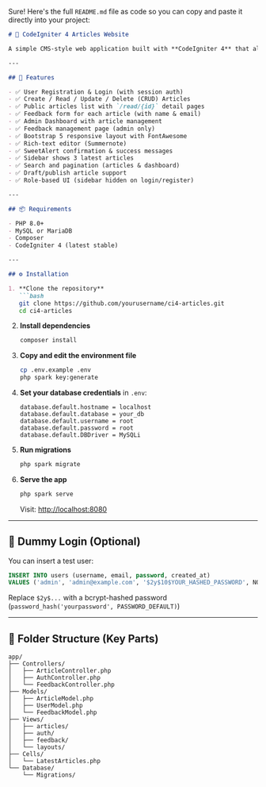Sure! Here's the full `README.md` file as code so you can copy and paste it directly into your project:

````markdown
# 📰 CodeIgniter 4 Articles Website

A simple CMS-style web application built with **CodeIgniter 4** that allows users to register, log in, and manage articles with feedback support. Includes a public-facing page, admin dashboard, authentication, search, pagination, and Bootstrap styling.

---

## 🚀 Features

- ✅ User Registration & Login (with session auth)
- ✅ Create / Read / Update / Delete (CRUD) Articles
- ✅ Public articles list with `/read/{id}` detail pages
- ✅ Feedback form for each article (with name & email)
- ✅ Admin Dashboard with article management
- ✅ Feedback management page (admin only)
- ✅ Bootstrap 5 responsive layout with FontAwesome
- ✅ Rich-text editor (Summernote)
- ✅ SweetAlert confirmation & success messages
- ✅ Sidebar shows 3 latest articles
- ✅ Search and pagination (articles & dashboard)
- ✅ Draft/publish article support
- ✅ Role-based UI (sidebar hidden on login/register)

---

## 📦 Requirements

- PHP 8.0+
- MySQL or MariaDB
- Composer
- CodeIgniter 4 (latest stable)

---

## ⚙️ Installation

1. **Clone the repository**
   ```bash
   git clone https://github.com/yourusername/ci4-articles.git
   cd ci4-articles
````

2. **Install dependencies**

   ```bash
   composer install
   ```

3. **Copy and edit the environment file**

   ```bash
   cp .env.example .env
   php spark key:generate
   ```

4. **Set your database credentials** in `.env`:

   ```
   database.default.hostname = localhost
   database.default.database = your_db
   database.default.username = root
   database.default.password = root
   database.default.DBDriver = MySQLi
   ```

5. **Run migrations**

   ```bash
   php spark migrate
   ```

6. **Serve the app**

   ```bash
   php spark serve
   ```

   Visit: [http://localhost:8080](http://localhost:8080)

---

## 🧪 Dummy Login (Optional)

You can insert a test user:

```sql
INSERT INTO users (username, email, password, created_at) 
VALUES ('admin', 'admin@example.com', '$2y$10$YOUR_HASHED_PASSWORD', NOW());
```

Replace `$2y$...` with a bcrypt-hashed password (`password_hash('yourpassword', PASSWORD_DEFAULT)`)

---

## 🧱 Folder Structure (Key Parts)

```
app/
├── Controllers/
│   ├── ArticleController.php
│   ├── AuthController.php
│   └── FeedbackController.php
├── Models/
│   ├── ArticleModel.php
│   ├── UserModel.php
│   └── FeedbackModel.php
├── Views/
│   ├── articles/
│   ├── auth/
│   ├── feedback/
│   └── layouts/
├── Cells/
│   └── LatestArticles.php
└── Database/
    └── Migrations/
